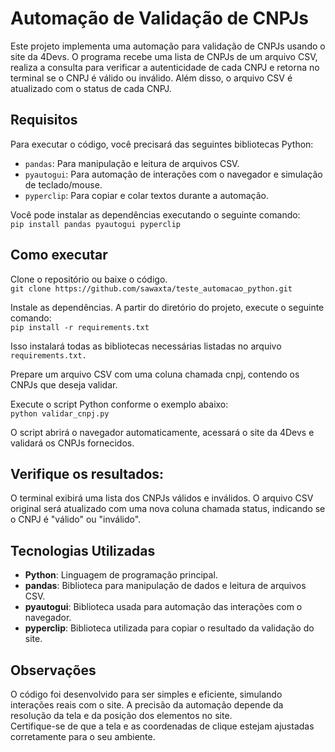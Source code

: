 # Automação de Validação de CNPJs

Este projeto implementa uma automação para validação de CNPJs usando o site da 4Devs. O programa recebe uma lista de CNPJs de um arquivo CSV, realiza a consulta para verificar a autenticidade de cada CNPJ e retorna no terminal se o CNPJ é válido ou inválido. Além disso, o arquivo CSV é atualizado com o status de cada CNPJ.

## Requisitos

Para executar o código, você precisará das seguintes bibliotecas Python:

- `pandas`: Para manipulação e leitura de arquivos CSV.
- `pyautogui`: Para automação de interações com o navegador e simulação de teclado/mouse.
- `pyperclip`: Para copiar e colar textos durante a automação.

Você pode instalar as dependências executando o seguinte comando:
<br>`
pip install pandas pyautogui pyperclip
`
## Como executar
Clone o repositório ou baixe o código.
<br>`
git clone https://github.com/sawaxta/teste_automacao_python.git
`

Instale as dependências. A partir do diretório do projeto, execute o seguinte comando:
<br>`
pip install -r requirements.txt
`

Isso instalará todas as bibliotecas necessárias listadas no arquivo `requirements.txt.`

Prepare um arquivo CSV com uma coluna chamada cnpj, contendo os CNPJs que deseja validar.

Execute o script Python conforme o exemplo abaixo:
<br>`
python validar_cnpj.py
`

O script abrirá o navegador automaticamente, acessará o site da 4Devs e validará os CNPJs fornecidos.

## Verifique os resultados:
O terminal exibirá uma lista dos CNPJs válidos e inválidos.
O arquivo CSV original será atualizado com uma nova coluna chamada status, indicando se o CNPJ é "válido" ou "inválido".

## Tecnologias Utilizadas

- **Python**: Linguagem de programação principal.  
- **pandas**: Biblioteca para manipulação de dados e leitura de arquivos CSV.  
- **pyautogui**: Biblioteca usada para automação das interações com o navegador.  
- **pyperclip**: Biblioteca utilizada para copiar o resultado da validação do site.

## Observações

O código foi desenvolvido para ser simples e eficiente, simulando interações reais com o site. A precisão da automação depende da resolução da tela e da posição dos elementos no site.  
Certifique-se de que a tela e as coordenadas de clique estejam ajustadas corretamente para o seu ambiente.

